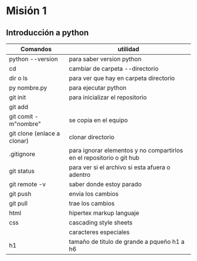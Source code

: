 # Misión 1
## Introducción a python

Comandos         | utilidad
-----------------|---------------------------------------
python --version | para saber version python
cd               | cambiar de carpeta --directorio
dir o ls         | para ver que hay en carpeta directorio
py nombre.py     | para ejecutar python
git init | para inicializar el repositorio
git add | 
git comit -m"nombre" | se copia en el equipo
git clone (enlace a clonar) | clonar directorio
.gitignore | para ignorar elementos y no compartirlos en el repositorio o git hub
git status | para ver si el archivo si esta afuera o adentro
git remote -v | saber donde estoy parado
git push | envia los cambios
git pull | trae los cambios
html | hipertex markup languaje
css | cascading style sheets
 <meta charset="UTF-8">    |   caracteres especiales 
 h1 | tamaño de titulo de grande a pqueño h1 a h6